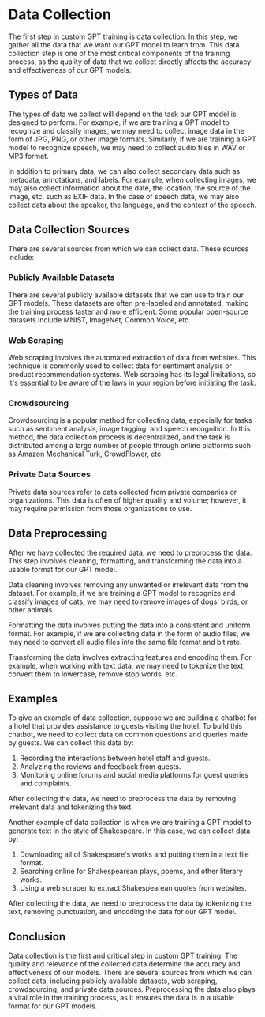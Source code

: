 # Data Collection

The first step in custom GPT training is data collection. In this step, we gather all the data that we want our GPT model to learn from. This data collection step is one of the most critical components of the training process, as the quality of data that we collect directly affects the accuracy and effectiveness of our GPT models.

## Types of Data

The types of data we collect will depend on the task our GPT model is designed to perform. For example, if we are training a GPT model to recognize and classify images, we may need to collect image data in the form of JPG, PNG, or other image formats. Similarly, if we are training a GPT model to recognize speech, we may need to collect audio files in WAV or MP3 format.

In addition to primary data, we can also collect secondary data such as metadata, annotations, and labels. For example, when collecting images, we may also collect information about the date, the location, the source of the image, etc. such as EXIF data. In the case of speech data, we may also collect data about the speaker, the language, and the context of the speech.

## Data Collection Sources

There are several sources from which we can collect data. These sources include:

### Publicly Available Datasets

There are several publicly available datasets that we can use to train our GPT models. These datasets are often pre-labeled and annotated, making the training process faster and more efficient. Some popular open-source datasets include MNIST, ImageNet, Common Voice, etc.

### Web Scraping

Web scraping involves the automated extraction of data from websites. This technique is commonly used to collect data for sentiment analysis or product recommendation systems. Web scraping has its legal limitations, so it's essential to be aware of the laws in your region before initiating the task.

### Crowdsourcing

Crowdsourcing is a popular method for collecting data, especially for tasks such as sentiment analysis, image tagging, and speech recognition. In this method, the data collection process is decentralized, and the task is distributed among a large number of people through online platforms such as Amazon Mechanical Turk, CrowdFlower, etc.

### Private Data Sources

Private data sources refer to data collected from private companies or organizations. This data is often of higher quality and volume; however, it may require permission from those organizations to use.

## Data Preprocessing

After we have collected the required data, we need to preprocess the data. This step involves cleaning, formatting, and transforming the data into a usable format for our GPT model.

Data cleaning involves removing any unwanted or irrelevant data from the dataset. For example, if we are training a GPT model to recognize and classify images of cats, we may need to remove images of dogs, birds, or other animals.

Formatting the data involves putting the data into a consistent and uniform format. For example, if we are collecting data in the form of audio files, we may need to convert all audio files into the same file format and bit rate.

Transforming the data involves extracting features and encoding them. For example, when working with text data, we may need to tokenize the text, convert them to lowercase, remove stop words, etc.

## Examples

To give an example of data collection, suppose we are building a chatbot for a hotel that provides assistance to guests visiting the hotel. To build this chatbot, we need to collect data on common questions and queries made by guests. We can collect this data by:

1. Recording the interactions between hotel staff and guests.
2. Analyzing the reviews and feedback from guests.
3. Monitoring online forums and social media platforms for guest queries and complaints.

After collecting the data, we need to preprocess the data by removing irrelevant data and tokenizing the text.

Another example of data collection is when we are training a GPT model to generate text in the style of Shakespeare. In this case, we can collect data by:

1. Downloading all of Shakespeare's works and putting them in a text file format.
2. Searching online for Shakespearean plays, poems, and other literary works.
3. Using a web scraper to extract Shakespearean quotes from websites.

After collecting the data, we need to preprocess the data by tokenizing the text, removing punctuation, and encoding the data for our GPT model.

## Conclusion

Data collection is the first and critical step in custom GPT training. The quality and relevance of the collected data determine the accuracy and effectiveness of our models. There are several sources from which we can collect data, including publicly available datasets, web scraping, crowdsourcing, and private data sources. Preprocessing the data also plays a vital role in the training process, as it ensures the data is in a usable format for our GPT models.
